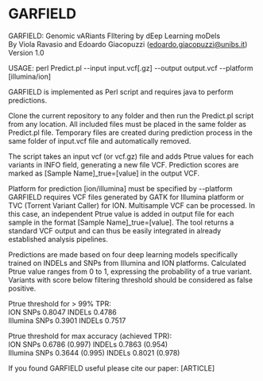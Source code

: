 # GARFIELD
GARFIELD: Genomic vARiants FIltering by dEep Learning moDels
<br> By Viola Ravasio and Edoardo Giacopuzzi (edoardo.giacopuzzi@unibs.it)
Version 1.0

USAGE: perl Predict.pl --input input.vcf[.gz] --output output.vcf --platform [illumina/ion]

GARFIELD is implemented as Perl script and requires java to perform predictions.

Clone the current repository to any folder and then run the Predict.pl script from any location. All included files must be placed in the same folder as Predict.pl file. Temporary files are created during prediction process in the same folder of input.vcf file and automatically removed.

The script takes an input vcf (or vcf.gz) file and adds Ptrue values for each variants in INFO field, generating a new file VCF. Prediction scores are marked as [Sample Name]_true=[value] in the output VCF. 

Platform for prediction [ion/illumina] must be specified by --platform
GARFIELD requires VCF files generated by GATK for Illumina platform or TVC (Torrent Variant Caller) for ION. Multisample VCF can be processed. In this case, an independent Ptrue value is added in output file for each sample in the format [Sample Name]_true=[value].
The tool returns a standard VCF output and can thus be easily integrated in already established analysis pipelines.

Predictions are made based on four deep learning models specifically trained on INDELs and SNPs from Illumina and ION platforms. Calculated Ptrue value ranges from 0 to 1, expressing the probability of a true variant.
Variants with score below filtering threshold should be considered as false positive. 

Ptrue threshold for > 99% TPR:
<br><bold>ION</bold> SNPs 0.8047  INDELs 0.4786
<br><bold>Illumina</bold> SNPs 0.3901 INDELs 0.7517

Ptrue threshold for max accuracy (achieved TPR):
<br><bold>ION</bold> SNPs 0.6786 (0.997)  INDELs 0.7863 (0.954)
<br><bold>Illumina</bold> SNPs 0.3644 (0.995) INDELs 0.8021 (0.978)

If you found GARFIELD useful please cite our paper:
[ARTICLE]
